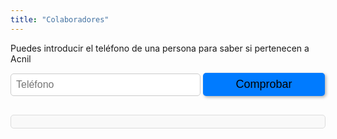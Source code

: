 ```yaml
---
title: "Colaboradores"
---
```


Puedes introducir el teléfono de una persona para saber si pertenecen a Acnil

<style>
    #fetchButton {
        background-color: #007BFF; /* Blue background */
        font-size: 18px; /* Larger text size */
        padding: 8px 20px; /* Padding for a bigger button */
        border: none; /* Remove default border */
        border-radius: 5px; /* Rounded corners */
        cursor: pointer; /* Pointer cursor on hover */
        box-shadow: 2px 2px 5px rgba(0, 0, 0, 0.3); /* Subtle shadow */
        transition: background-color 0.3s ease; /* Smooth color transition */
        color: black;
        width:  195px
    }

    #fetchButton:hover {
        background-color: #0056b3; /* Darker blue on hover */
    }

    #fetchButton:active {
        background-color: #004080; /* Even darker blue when clicked */
    }

    #phoneInput {
        padding: 8px;
        font-size: 16px;
        margin-bottom: 10px;
        border: 1px solid #ccc;
        border-radius: 5px;
        width: calc(100% - 200px);
        color: black;
    }

    #result {
        color: black;
        margin-top: 20px;
        font-family: monospace; /* Monospace font for better readability */
        white-space: pre-wrap; /* Preserve formatting */
        background-color: #f9f9f9;
        padding: 10px;
        border-radius: 5px;
        border: 1px solid #ddd;
    }
</style>

<input type="text" id="phoneInput" placeholder="Teléfono">
<button id="fetchButton">Comprobar</button>
<div id="result"></div>

<script>
    document.getElementById('fetchButton').addEventListener('click', function() {
        const dni = document.getElementById('phoneInput').value;
        const url = `https://2ona3c7j6easp4k4636aibgdxm0cukhy.lambda-url.eu-west-1.on.aws/?phone=${encodeURIComponent(dni)}`;

        document.getElementById('result').textContent = ""
        console.log(url)
        fetch(url)
            .then(response => {
                if (!response.ok) {
                    throw new Error('Network response was not ok ' + response.statusText);
                }
                return response.json(); // or response.text() if you expect plain text
            })
            .then(data => {
                console.log('Success:', data);
                document.getElementById('result').textContent = data.result
            })
            .catch(error => {
                console.error('Error:', error);
                document.getElementById('result').textContent = 'Error: ' + error.message;
            });
    });
</script>